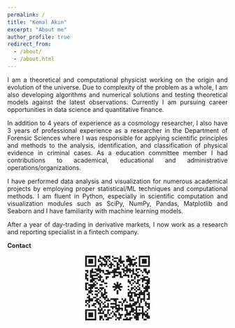 ```yaml
---
permalink: /
title: "Kemal Akın"
excerpt: "About me"
author_profile: true
redirect_from: 
  - /about/
  - /about.html
---
```


<p align="justify">
I am a theoretical and computational physicist working on the origin and evolution of the universe. Due to complexity of the problem as a whole, I am also developing algorithms and numerical solutions and testing theoretical models against the latest observations. Currently I am pursuing career opportunities in data science and quantitative finance.
</p>

<p align="justify">
In addition to 4 years of experience as a cosmology researcher, I also have 3 years of professional experience as a researcher in the Department of Forensic Sciences where I was responsible for applying scientific principles and methods to the analysis, identification, and classification of physical evidence in criminal cases. As a education committee member I had contributions to academical, educational and administrative operations/organizations.
</p>

<p align="justify">
I have performed data analysis and visualization for numerous academical projects by employing proper statistical/ML techniques and computational methods. I am fluent in Python, especially in scientific computation and visualization modules such as SciPy, NumPy, Pandas, Matplotlib and Seaborn and I have familiarity with machine learning models.
</p>

<p align="justify">
After a year of day-trading in derivative markets, I now work as a research and reporting specialist in a fintech company.
</p>

**Contact**

<p align = center>
<img src="https://raw.githubusercontent.com/Kemalakin/kemalakin.github.io/872542ca65f1c53eb1a7fd4297f7e2bfe58f5986/images/kemalakin.svg" width="150" alt="Scan to connect" >
</p>


<!--
$$

bundle exec jekyll serve

\begin{align*}
R_{\mu \nu} - \dfrac{1}{2}R g_{\mu \nu} = \dfrac{8 \pi G}{c^4} T_{\mu \nu}
\end{align*}
$$
-->

<p align = center>
<script src="https://apps.elfsight.com/p/platform.js" defer></script>
<div class="elfsight-app-4f5b0d48-7765-498b-ade7-fbf675e906a3"></div>
</p>
  



<!--

## 📺 Talks on YouTube [TR]

- [Inflation in Scalar-Tensor Theories of Gravitation](https://www.youtube.com/watch?v=qY57ptmequE&list=PL23uNIuuSqCIDCQCOXHiNVPXMQ9auzxqI&index=3)
- [Cosmology: Fundamental Observations and Cosmic Dynamics](https://www.youtube.com/watch?v=jf2ufe3by9U&list=PL23uNIuuSqCIDCQCOXHiNVPXMQ9auzxqI&index=2)
- [Document Preparation with LaTeX](https://www.youtube.com/watch?v=7xDRiVObuF4&list=PL23uNIuuSqCIDCQCOXHiNVPXMQ9auzxqI&index=1)
- [Bibliography Management with Mendeley](https://www.youtube.com/watch?v=sk9UYmUwfB4&list=PLmq86vD98cHLb4zneGX-zH1E5cde1_eoa&index=5)


# Jovian example
<iframe src="https://jovian.ai/embed?url=https://jovian.ai/kemalakin/ab-testing/v/1&cellId=0" title="Jovian Viewer" height="248" width="100%" style="margin 0 auto; max-width: 800px;" frameborder="0" scrolling="auto"></iframe>

-->